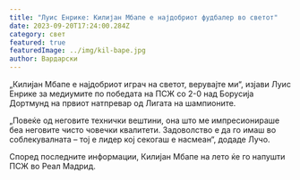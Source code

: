 ```yaml
---
title: "Луис Енрике: Килијан Мбапе е најдобриот фудбалер во светот"
date: 2023-09-20T17:24:00.284Z
category: свет
featured: true
featuredImage: ../img/kil-bape.jpg
author: Вардарски
---
```

„Килијан Мбапе е најдобриот играч на светот, верувајте ми“, изјави Луис Енрике за медиумите по победата на ПСЖ со 2-0 над Борусија Дортмунд на првиот натпревар од Лигата на шампионите.

„Повеќе од неговите технички вештини, она што ме импресионираше беа неговите чисто човечки квалитети. Задоволство е да го имаш во соблекувалната – тој е лидер кој секогаш е насмеан“, додаде Лучо.

Според последните информации, Килијан Мбапе на лето ќе го напушти ПСЖ во Реал Мадрид.
